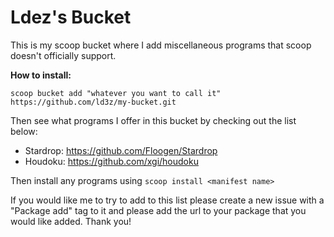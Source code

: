 # Ldez's Bucket
This is my scoop bucket where I add miscellaneous programs that scoop doesn't officially support.

**How to install:**

    scoop bucket add "whatever you want to call it" https://github.com/ld3z/my-bucket.git
Then see what programs I offer in this bucket by checking out the list below:

 - Stardrop: https://github.com/Floogen/Stardrop
 - Houdoku: https://github.com/xgi/houdoku

Then install any programs using `scoop install <manifest name>`

If you would like me to try to add to this list please create a new issue with a "Package add" tag to it and please add the url to your package that you would like added. Thank you!

